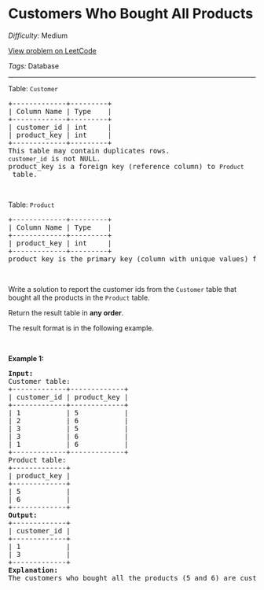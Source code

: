 # Customers Who Bought All Products

*Difficulty:* Medium

[View problem on LeetCode](https://leetcode.com/problems/customers-who-bought-all-products/)

*Tags:* Database

---

<p>Table: <code>Customer</code></p>

<pre>
+-------------+---------+
| Column Name | Type    |
+-------------+---------+
| customer_id | int     |
| product_key | int     |
+-------------+---------+
This table may contain duplicates rows. 
<code>customer_id</code> is not NULL<code>.</code>
product_key is a foreign key (reference column) to <code>Product</code> table.
</pre>

<p>&nbsp;</p>

<p>Table: <code>Product</code></p>

<pre>
+-------------+---------+
| Column Name | Type    |
+-------------+---------+
| product_key | int     |
+-------------+---------+
product_key is the primary key (column with unique values) for this table.
</pre>

<p>&nbsp;</p>

<p>Write a solution to report the customer ids from the <code>Customer</code> table that bought all the products in the <code>Product</code> table.</p>

<p>Return the result table in <strong>any order</strong>.</p>

<p>The&nbsp;result format is in the following example.</p>

<p>&nbsp;</p>
<p><strong class="example">Example 1:</strong></p>

<pre>
<strong>Input:</strong> 
Customer table:
+-------------+-------------+
| customer_id | product_key |
+-------------+-------------+
| 1           | 5           |
| 2           | 6           |
| 3           | 5           |
| 3           | 6           |
| 1           | 6           |
+-------------+-------------+
Product table:
+-------------+
| product_key |
+-------------+
| 5           |
| 6           |
+-------------+
<strong>Output:</strong> 
+-------------+
| customer_id |
+-------------+
| 1           |
| 3           |
+-------------+
<strong>Explanation:</strong> 
The customers who bought all the products (5 and 6) are customers with IDs 1 and 3.
</pre>
